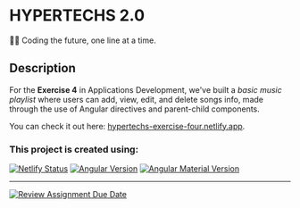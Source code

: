 # HYPERTECHS 2.0

🧑‍💻 Coding the future, one line at a time.

## Description

For the **Exercise 4** in Applications Development, we've built a _basic music playlist_ where users can add, view, edit, and delete songs info, made through the use of Angular directives and parent-child components.

You can check it out here: [hypertechs-exercise-four.netlify.app](https://hypertechs-exercise-four.netlify.app/).

### This project is created using:

[![Netlify Status](https://api.netlify.com/api/v1/badges/933d23b5-5485-4907-907c-b1c109462fe4/deploy-status)](https://app.netlify.com/sites/hypertechs-exercise-four/deploys) [![Angular Version](https://img.shields.io/badge/Angular-17.3.6-red)](https://angular.io/) [![Angular Material Version](https://img.shields.io/badge/Angular_Material-17.3.6-blue)](https://material.angular.io/)

---

[![Review Assignment Due Date](https://classroom.github.com/assets/deadline-readme-button-24ddc0f5d75046c5622901739e7c5dd533143b0c8e959d652212380cedb1ea36.svg)](https://classroom.github.com/a/kVz3ab7T)
